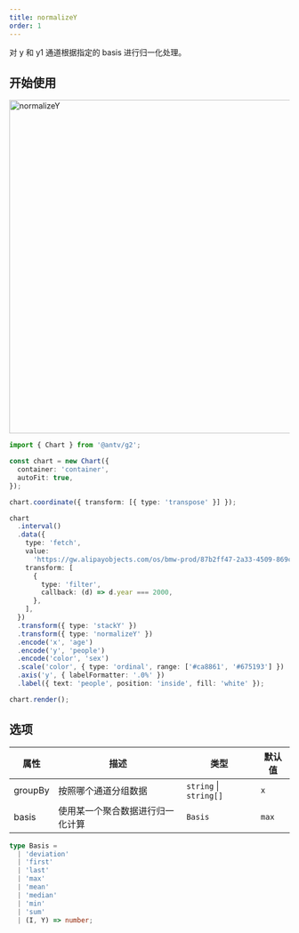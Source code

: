 ```yaml
---
title: normalizeY
order: 1
---
```


对 y 和 y1 通道根据指定的 basis 进行归一化处理。

## 开始使用

<img alt="normalizeY" src="https://mdn.alipayobjects.com/huamei_qa8qxu/afts/img/A*1oZjT4cKSh8AAAAAAAAAAAAADmJ7AQ/original" width="600" />

```ts
import { Chart } from '@antv/g2';

const chart = new Chart({
  container: 'container',
  autoFit: true,
});

chart.coordinate({ transform: [{ type: 'transpose' }] });

chart
  .interval()
  .data({
    type: 'fetch',
    value:
      'https://gw.alipayobjects.com/os/bmw-prod/87b2ff47-2a33-4509-869c-dae4cdd81163.csv',
    transform: [
      {
        type: 'filter',
        callback: (d) => d.year === 2000,
      },
    ],
  })
  .transform({ type: 'stackY' })
  .transform({ type: 'normalizeY' })
  .encode('x', 'age')
  .encode('y', 'people')
  .encode('color', 'sex')
  .scale('color', { type: 'ordinal', range: ['#ca8861', '#675193'] })
  .axis('y', { labelFormatter: '.0%' })
  .label({ text: 'people', position: 'inside', fill: 'white' });

chart.render();
```

## 选项

| 属性               | 描述                                           | 类型                     | 默认值                 |
|-------------------|------------------------------------------------|-------------------------|-----------------------|
| groupBy           | 按照哪个通道分组数据                              | `string` \| `string[]`   | `x`                   |  
| basis             | 使用某一个聚合数据进行归一化计算                    | `Basis`                  | `max`                 |

```ts
type Basis =
  | 'deviation'
  | 'first'
  | 'last'
  | 'max'
  | 'mean'
  | 'median'
  | 'min'
  | 'sum'
  | (I, Y) => number;
```
